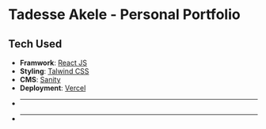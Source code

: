 

# Tadesse Akele - Personal Portfolio


## Tech Used
- **Framwork**: [React JS](https://reactjs.org/)
- **Styling**: [Talwind CSS](https://tailwindcss.com/)
- **CMS**: [Sanity](https://sanity.io)
- **Deployment**: [Vercel](https://vercel.com)
- ****
- ****